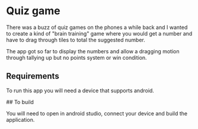 # Quiz game

There was a buzz of quiz games on the phones a while back and I wanted to create a kind of "brain training" game where you would get a number and have to drag through tiles to total the suggested number.

The app got so far to display the numbers and allow a dragging motion through tallying up but no points system or win condition. 

## Requirements

To run this app you will need a device that supports android.

## To build

You will need to open in android studio, connect your device and build the application.


